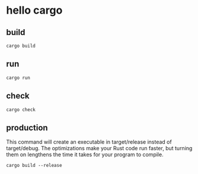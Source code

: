 # hello cargo

## build

```
cargo build
```

## run

```
cargo run
```

## check

```
cargo check
```

## production

This command will create an executable in target/release instead of target/debug.
The optimizations make your Rust code run faster, but turning them on lengthens
the time it takes for your program to compile.

```
cargo build --release
```

